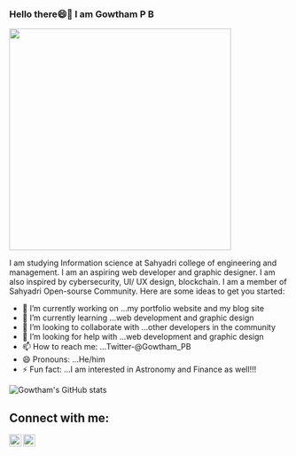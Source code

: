 ### Hello there😄👋 I am Gowtham P B
<div></div><div><img src="https://www.bing.com/th/id/OGC.3ccff8c4b2443d93811eac9b2fd56f11?pid=1.7&rurl=https%3a%2f%2fmedia.giphy.com%2fmedia%2fzjMzwz24dr368%2fgiphy.gif&ehk=PTTrBX3t6IJUwwSv2s4KJfji%2ff3a4Qrtmxyh3O7oxkY%3d" width="400px"></div>

<!--
**Gowtham-P-B/Gowtham-P-B** is a ✨ _special_ ✨ repository because its `README.md` (this file) appears on your GitHub profile.-->
I am studying Information science at Sahyadri college of engineering and management. I am an aspiring web developer and graphic designer. I am also inspired by cybersecurity, UI/ UX design, blockchain. I am a member of Sahyadri Open-sourse Community.
Here are some ideas to get you started:

- 🔭 I’m currently working on ...my portfolio website and my blog site
- 🌱 I’m currently learning ...web development and graphic design
- 🤝 I’m looking to collaborate with ...other developers in the community
- 🤔 I’m looking for help with ...web development and graphic design
- 📫 How to reach me: ...Twitter-@Gowtham_PB
- 😄 Pronouns: ...He/him
- ⚡ Fun fact: ...I am interested in Astronomy and Finance as well!!!

![Gowtham's GitHub stats](https://github-readme-stats.vercel.app/api?username=GowthamPB&show_icons=true&theme=radical)


## Connect with me:
<a href="https://twitter.com/Gowtham_PB"><img align="left" alt="GowthamPB | Twitter" width="22px" src="https://cdn.jsdelivr.net/npm/simple-icons@v3/icons/twitter.svg"></a>
<a href="www.linkedin.com/in/gowtham-pb"><img align="left" alt="GowthamPB | LinkedIn" width="22px" src="https://cdn.jsdelivr.net/npm/simple-icons@v3/icons/linkedin.svg"></a>
<br />
